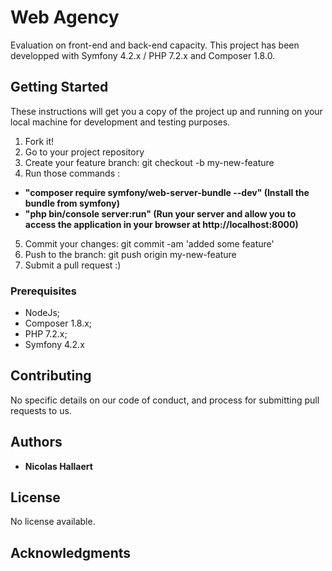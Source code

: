 # Web Agency

Evaluation on front-end and back-end capacity.
This project has been developped with Symfony 4.2.x / PHP 7.2.x and Composer 1.8.0.

## Getting Started

These instructions will get you a copy of the project up and running on your local machine for development and testing purposes.

1. Fork it!
2. Go to your project repository
3. Create your feature branch: git checkout -b my-new-feature
4. Run those commands : 
  * **"composer require symfony/web-server-bundle --dev" (Install the bundle from symfony)**
  * **"php bin/console server:run" (Run your server and allow you to access the application in your browser at             http://localhost:8000)**
5. Commit your changes: git commit -am 'added some feature'
6. Push to the branch: git push origin my-new-feature
7. Submit a pull request :)

### Prerequisites

- NodeJs;
- Composer 1.8.x;
- PHP 7.2.x;
- Symfony 4.2.x

## Contributing

No specific details on our code of conduct, and process for submitting pull requests to us.

## Authors

* **Nicolas Hallaert**

## License

No license available.

## Acknowledgments
